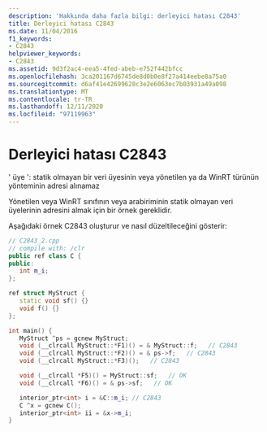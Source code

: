 ```yaml
---
description: 'Hakkında daha fazla bilgi: derleyici hatası C2843'
title: Derleyici hatası C2843
ms.date: 11/04/2016
f1_keywords:
- C2843
helpviewer_keywords:
- C2843
ms.assetid: 9d3f2ac4-eea5-4fed-abeb-e752f442bfcc
ms.openlocfilehash: 3ca201167d6745de8d0b0e8f27a414eebe8a75a0
ms.sourcegitcommit: d6af41e42699628c3e2e6063ec7b03931a49a098
ms.translationtype: MT
ms.contentlocale: tr-TR
ms.lasthandoff: 12/11/2020
ms.locfileid: "97119963"
---
```

# <a name="compiler-error-c2843"></a>Derleyici hatası C2843

' üye ': statik olmayan bir veri üyesinin veya yönetilen ya da WinRT türünün yönteminin adresi alınamaz

Yönetilen veya WinRT sınıfının veya arabiriminin statik olmayan veri üyelerinin adresini almak için bir örnek gereklidir.

Aşağıdaki örnek C2843 oluşturur ve nasıl düzeltileceğini gösterir:

```cpp
// C2843_2.cpp
// compile with: /clr
public ref class C {
public:
   int m_i;
};

ref struct MyStruct {
   static void sf() {}
   void f() {}
};

int main() {
   MyStruct ^ps = gcnew MyStruct;
   void (__clrcall MyStruct::*F1)() = & MyStruct::f;   // C2843
   void (__clrcall MyStruct::*F2)() = & ps->f;   // C2843
   void (__clrcall MyStruct::*F3)();   // C2843

   void (__clrcall *F5)() = MyStruct::sf;   // OK
   void (__clrcall *F6)() = & ps->sf;   // OK

   interior_ptr<int> i = &C::m_i; // C2843
   C ^x = gcnew C();
   interior_ptr<int> ii = &x->m_i;
}
```
